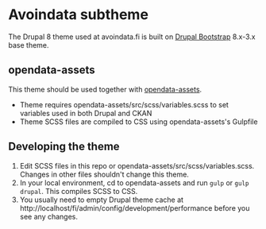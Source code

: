<!-- @file Instructions for subtheming using the SCSS Starterkit. -->
<!-- @defgroup sub_theming_scss -->
<!-- @ingroup sub_theming -->
# Avoindata subtheme

The Drupal 8 theme used at avoindata.fi is built on [Drupal Bootstrap](https://www.drupal.org/project/bootstrap) 8.x-3.x base theme.

## opendata-assets

This theme should be used together with [opendata-assets](https://github.com/vrk-kpa/opendata/tree/master/opendata-assets).

* Theme requires opendata-assets/src/scss/variables.scss to set variables used in both Drupal and CKAN
* Theme SCSS files are compiled to CSS using opendata-assets's Gulpfile

## Developing the theme

1. Edit SCSS files in this repo or opendata-assets/src/scss/variables.scss. Changes in other files shouldn't change this theme.
2. In your local environment, cd to opendata-assets and run `gulp` or `gulp drupal`. This compiles SCSS to CSS.
3. You usually need to empty Drupal theme cache at http://localhost/fi/admin/config/development/performance before you see any changes.
